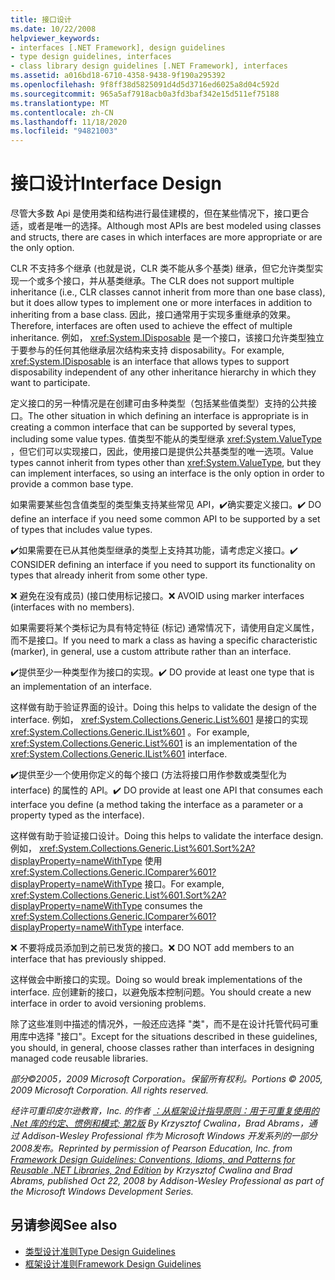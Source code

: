 ```yaml
---
title: 接口设计
ms.date: 10/22/2008
helpviewer_keywords:
- interfaces [.NET Framework], design guidelines
- type design guidelines, interfaces
- class library design guidelines [.NET Framework], interfaces
ms.assetid: a016bd18-6710-4358-9438-9f190a295392
ms.openlocfilehash: 9f8ff38d5825091d4d5d3716ed6025a8d04c592d
ms.sourcegitcommit: 965a5af7918acb0a3fd3baf342e15d511ef75188
ms.translationtype: MT
ms.contentlocale: zh-CN
ms.lasthandoff: 11/18/2020
ms.locfileid: "94821003"
---
```

# <a name="interface-design"></a><span data-ttu-id="a6735-102">接口设计</span><span class="sxs-lookup"><span data-stu-id="a6735-102">Interface Design</span></span>
<span data-ttu-id="a6735-103">尽管大多数 Api 是使用类和结构进行最佳建模的，但在某些情况下，接口更合适，或者是唯一的选择。</span><span class="sxs-lookup"><span data-stu-id="a6735-103">Although most APIs are best modeled using classes and structs, there are cases in which interfaces are more appropriate or are the only option.</span></span>

 <span data-ttu-id="a6735-104">CLR 不支持多个继承 (也就是说，CLR 类不能从多个基类) 继承，但它允许类型实现一个或多个接口，并从基类继承。</span><span class="sxs-lookup"><span data-stu-id="a6735-104">The CLR does not support multiple inheritance (i.e., CLR classes cannot inherit from more than one base class), but it does allow types to implement one or more interfaces in addition to inheriting from a base class.</span></span> <span data-ttu-id="a6735-105">因此，接口通常用于实现多重继承的效果。</span><span class="sxs-lookup"><span data-stu-id="a6735-105">Therefore, interfaces are often used to achieve the effect of multiple inheritance.</span></span> <span data-ttu-id="a6735-106">例如， <xref:System.IDisposable> 是一个接口，该接口允许类型独立于要参与的任何其他继承层次结构来支持 disposability。</span><span class="sxs-lookup"><span data-stu-id="a6735-106">For example, <xref:System.IDisposable> is an interface that allows types to support disposability independent of any other inheritance hierarchy in which they want to participate.</span></span>

 <span data-ttu-id="a6735-107">定义接口的另一种情况是在创建可由多种类型（包括某些值类型）支持的公共接口。</span><span class="sxs-lookup"><span data-stu-id="a6735-107">The other situation in which defining an interface is appropriate is in creating a common interface that can be supported by several types, including some value types.</span></span> <span data-ttu-id="a6735-108">值类型不能从的类型继承 <xref:System.ValueType> ，但它们可以实现接口，因此，使用接口是提供公共基类型的唯一选项。</span><span class="sxs-lookup"><span data-stu-id="a6735-108">Value types cannot inherit from types other than <xref:System.ValueType>, but they can implement interfaces, so using an interface is the only option in order to provide a common base type.</span></span>

 <span data-ttu-id="a6735-109">如果需要某些包含值类型的类型集支持某些常见 API，✔️确实要定义接口。</span><span class="sxs-lookup"><span data-stu-id="a6735-109">✔️ DO define an interface if you need some common API to be supported by a set of types that includes value types.</span></span>

 <span data-ttu-id="a6735-110">✔️如果需要在已从其他类型继承的类型上支持其功能，请考虑定义接口。</span><span class="sxs-lookup"><span data-stu-id="a6735-110">✔️ CONSIDER defining an interface if you need to support its functionality on types that already inherit from some other type.</span></span>

 <span data-ttu-id="a6735-111">❌ 避免在没有成员)  (接口使用标记接口。</span><span class="sxs-lookup"><span data-stu-id="a6735-111">❌ AVOID using marker interfaces (interfaces with no members).</span></span>

 <span data-ttu-id="a6735-112">如果需要将某个类标记为具有特定特征 (标记) 通常情况下，请使用自定义属性，而不是接口。</span><span class="sxs-lookup"><span data-stu-id="a6735-112">If you need to mark a class as having a specific characteristic (marker), in general, use a custom attribute rather than an interface.</span></span>

 <span data-ttu-id="a6735-113">✔️提供至少一种类型作为接口的实现。</span><span class="sxs-lookup"><span data-stu-id="a6735-113">✔️ DO provide at least one type that is an implementation of an interface.</span></span>

 <span data-ttu-id="a6735-114">这样做有助于验证界面的设计。</span><span class="sxs-lookup"><span data-stu-id="a6735-114">Doing this helps to validate the design of the interface.</span></span> <span data-ttu-id="a6735-115">例如， <xref:System.Collections.Generic.List%601> 是接口的实现 <xref:System.Collections.Generic.IList%601> 。</span><span class="sxs-lookup"><span data-stu-id="a6735-115">For example, <xref:System.Collections.Generic.List%601> is an implementation of the <xref:System.Collections.Generic.IList%601> interface.</span></span>

 <span data-ttu-id="a6735-116">✔️提供至少一个使用你定义的每个接口 (方法将接口用作参数或类型化为 interface) 的属性的 API。</span><span class="sxs-lookup"><span data-stu-id="a6735-116">✔️ DO provide at least one API that consumes each interface you define (a method taking the interface as a parameter or a property typed as the interface).</span></span>

 <span data-ttu-id="a6735-117">这样做有助于验证接口设计。</span><span class="sxs-lookup"><span data-stu-id="a6735-117">Doing this helps to validate the interface design.</span></span> <span data-ttu-id="a6735-118">例如， <xref:System.Collections.Generic.List%601.Sort%2A?displayProperty=nameWithType> 使用 <xref:System.Collections.Generic.IComparer%601?displayProperty=nameWithType> 接口。</span><span class="sxs-lookup"><span data-stu-id="a6735-118">For example, <xref:System.Collections.Generic.List%601.Sort%2A?displayProperty=nameWithType> consumes the <xref:System.Collections.Generic.IComparer%601?displayProperty=nameWithType> interface.</span></span>

 <span data-ttu-id="a6735-119">❌ 不要将成员添加到之前已发货的接口。</span><span class="sxs-lookup"><span data-stu-id="a6735-119">❌ DO NOT add members to an interface that has previously shipped.</span></span>

 <span data-ttu-id="a6735-120">这样做会中断接口的实现。</span><span class="sxs-lookup"><span data-stu-id="a6735-120">Doing so would break implementations of the interface.</span></span> <span data-ttu-id="a6735-121">应创建新的接口，以避免版本控制问题。</span><span class="sxs-lookup"><span data-stu-id="a6735-121">You should create a new interface in order to avoid versioning problems.</span></span>

 <span data-ttu-id="a6735-122">除了这些准则中描述的情况外，一般还应选择 "类"，而不是在设计托管代码可重用库中选择 "接口"。</span><span class="sxs-lookup"><span data-stu-id="a6735-122">Except for the situations described in these guidelines, you should, in general, choose classes rather than interfaces in designing managed code reusable libraries.</span></span>

 <span data-ttu-id="a6735-123">*部分©2005，2009 Microsoft Corporation。保留所有权利。*</span><span class="sxs-lookup"><span data-stu-id="a6735-123">*Portions © 2005, 2009 Microsoft Corporation. All rights reserved.*</span></span>

 <span data-ttu-id="a6735-124">*经许可重印皮尔逊教育，Inc. 的作者 [：从框架设计指导原则：用于可重复使用的 .Net 库的约定、惯例和模式; 第2版](https://www.informit.com/store/framework-design-guidelines-conventions-idioms-and-9780321545619) By Krzysztof Cwalina，Brad Abrams，通过 Addison-Wesley Professional 作为 Microsoft Windows 开发系列的一部分2008发布。*</span><span class="sxs-lookup"><span data-stu-id="a6735-124">*Reprinted by permission of Pearson Education, Inc. from [Framework Design Guidelines: Conventions, Idioms, and Patterns for Reusable .NET Libraries, 2nd Edition](https://www.informit.com/store/framework-design-guidelines-conventions-idioms-and-9780321545619) by Krzysztof Cwalina and Brad Abrams, published Oct 22, 2008 by Addison-Wesley Professional as part of the Microsoft Windows Development Series.*</span></span>

## <a name="see-also"></a><span data-ttu-id="a6735-125">另请参阅</span><span class="sxs-lookup"><span data-stu-id="a6735-125">See also</span></span>

- [<span data-ttu-id="a6735-126">类型设计准则</span><span class="sxs-lookup"><span data-stu-id="a6735-126">Type Design Guidelines</span></span>](type.md)
- [<span data-ttu-id="a6735-127">框架设计准则</span><span class="sxs-lookup"><span data-stu-id="a6735-127">Framework Design Guidelines</span></span>](index.md)
